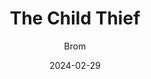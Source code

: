 ---
title: "The Child Thief"
author: "Brom"
date: 2024-02-29
star_rating: 3
books/tags:
    - "fiction"
    - "fantasy"
---